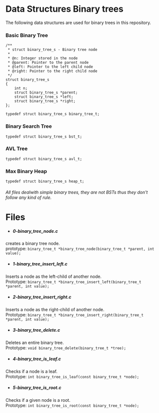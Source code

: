 # Data Structures Binary trees
The following data structures are used for binary trees in this repository.
### Basic Binary Tree
```
/**
 * struct binary_tree_s - Binary tree node
 *
 * @n: Integer stored in the node
 * @parent: Pointer to the parent node
 * @left: Pointer to the left child node
 * @right: Pointer to the right child node
 */
struct binary_tree_s
{
    int n;
    struct binary_tree_s *parent;
    struct binary_tree_s *left;
    struct binary_tree_s *right;
};

typedef struct binary_tree_s binary_tree_t;
```

### Binary Search Tree
``` typedef struct binary_tree_s bst_t; ```

### AVL Tree
``` typedef struct binary_tree_s avl_t; ```

### Max Binary Heap
``` typedef struct binary_tree_s heap_t; ```

###### All files dealwith simple binary trees, they are not BSTs thus they don't follow any kind of rule.


# Files

- ##### 0-binary_tree_node.c
creates a binary tree node. <br>
prototype: `binary_tree_t *binary_tree_node(binary_tree_t *parent, int value);`

- ##### 1-binary_tree_insert_left.c
Inserts a node as the left-child of another node.<br>
Prototype: `binary_tree_t *binary_tree_insert_left(binary_tree_t *parent, int value);`

- ##### 2-binary_tree_insert_right.c
Inserts a node as the right-child of another node. <br>
Prototype: `binary_tree_t *binary_tree_insert_right(binary_tree_t *parent, int value);`

- ##### 3-binary_tree_delete.c
Deletes an entire binary tree. <br>
Prototype: `void binary_tree_delete(binary_tree_t *tree);`

- ##### 4-binary_tree_is_leaf.c
Checks if a node is a leaf. <br>
Prototype: `int binary_tree_is_leaf(const binary_tree_t *node);`

- ##### 5-binary_tree_is_root.c
Checks if a given node is a root.<br>
Prototype: `int binary_tree_is_root(const binary_tree_t *node);`
